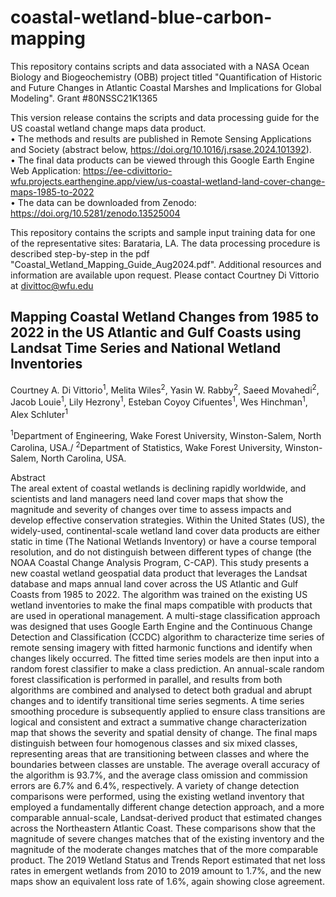 # coastal-wetland-blue-carbon-mapping
This repository contains scripts and data associated with a NASA Ocean Biology and Biogeochemistry (OBB) project titled "Quantification of Historic and Future Changes in Atlantic Coastal Marshes and Implications for Global Modeling". Grant #80NSSC21K1365

This version release contains the scripts and data processing guide for the US coastal wetland change maps data product.\
  •	The methods and results are published in Remote Sensing Applications and Society (abstract below, https://doi.org/10.1016/j.rsase.2024.101392). \
  •	The final data products can be viewed through this Google Earth Engine Web Application: https://ee-cdivittorio-wfu.projects.earthengine.app/view/us-coastal-wetland-land-cover-change-maps-1985-to-2022 \
  •	The data can be downloaded from Zenodo: https://doi.org/10.5281/zenodo.13525004

This repository contains the scripts and sample input training data for one of the representative sites: Barataria, LA. The data processing procedure is described step-by-step in the pdf "Coastal_Wetland_Mapping_Guide_Aug2024.pdf". Additional resources and information are available upon request. Please contact Courtney Di Vittorio at divittoc@wfu.edu

## Mapping Coastal Wetland Changes from 1985 to 2022 in the US Atlantic and Gulf Coasts using Landsat Time Series and National Wetland Inventories
Courtney A. Di Vittorio<sup>1</sup>, Melita Wiles<sup>2</sup>, Yasin W. Rabby<sup>2</sup>, Saeed Movahedi<sup>2</sup>, Jacob Louie<sup>1</sup>, Lily Hezrony<sup>1</sup>, Esteban Coyoy Cifuentes<sup>1</sup>, Wes Hinchman<sup>1</sup>, Alex Schluter<sup>1</sup>

<sup>1</sup>Department of Engineering, Wake Forest University, Winston-Salem, North Carolina, USA./
<sup>2</sup>Department of Statistics, Wake Forest University, Winston-Salem, North Carolina, USA.

Abstract\
The areal extent of coastal wetlands is declining rapidly worldwide, and scientists and land managers need land cover maps that show the magnitude and severity of changes over time to assess impacts and develop effective conservation strategies. Within the United States (US), the widely-used, continental-scale wetland land cover data products are either static in time (The National Wetlands Inventory) or have a course temporal resolution, and do not distinguish between different types of change (the NOAA Coastal Change Analysis Program, C-CAP). This study presents a new coastal wetland geospatial data product that leverages the Landsat database and maps annual land cover across the US Atlantic and Gulf Coasts from 1985 to 2022. The algorithm was trained on the existing US wetland inventories to make the final maps compatible with products that are used in operational management. A multi-stage classification approach was designed that uses Google Earth Engine and the Continuous Change Detection and Classification (CCDC) algorithm to characterize time series of remote sensing imagery with fitted harmonic functions and identify when changes likely occurred. The fitted time series models are then input into a random forest classifier to make a class prediction. An annual-scale random forest classification is performed in parallel, and results from both algorithms are combined and analysed to detect both gradual and abrupt changes and to identify transitional time series segments. A time series smoothing procedure is subsequently applied to ensure class transitions are logical and consistent and extract a summative change characterization map that shows the severity and spatial density of change. The final maps distinguish between four homogenous classes and six mixed classes, representing areas that are transitioning between classes and where the boundaries between classes are unstable. The average overall accuracy of the algorithm is 93.7%, and the average class omission and commission errors are 6.7% and 6.4%, respectively. A variety of change detection comparisons were performed, using the existing wetland inventory that employed a fundamentally different change detection approach, and a more comparable annual-scale, Landsat-derived product that estimated changes across the Northeastern Atlantic Coast. These comparisons show that the magnitude of severe changes matches that of the existing inventory and the magnitude of the moderate changes matches that of the more comparable product. The 2019 Wetland Status and Trends Report estimated that net loss rates in emergent wetlands from 2010 to 2019 amount to 1.7%, and the new maps show an equivalent loss rate of 1.6%, again showing close agreement.
